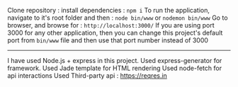 Clone repository : 
install dependencies : `npm i`
To run the application, navigate to it's root folder and then : `node bin/www` or `nodemon bin/www`
Go to browser, and browse for : `http://localhost:3000/`
If you are using port 3000 for any other application, then you can change this project's default port from `bin/www` file and then use that port number instead of 3000




--------------------------------------------------------------
I have used Node.js + express in this project. 
Used express-generator for framework. 
Used Jade template for HTML rendering
Used node-fetch for api interactions
Used Third-party api : https://reqres.in
